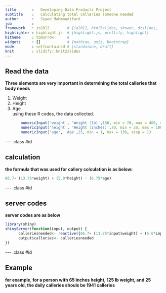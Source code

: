 ```yaml
---
title       :   Developing Data Products Project
subtitle    :   Calculating total calleries someone needed
author      :   Seyed Mahmoudifard
job         : 
framework   : io2012        # {io2012, html5slides, shower, dzslides, ...}
highlighter : highlight.js  # {highlight.js, prettify, highlight}
hitheme     : tomorrow      # 
widgets     : []            # {mathjax, quiz, bootstrap}
mode        : selfcontained # {standalone, draft}
knit        : slidify::knit2slides
---
```


## Read the data
**Three elements are very important in determining the total calleries that body needs**  
1. Weight  
2. Height  
3. Age  
using these R codes, the data collected.

```r
       numericInput('weight', 'Weight (lb)',150, min = 70, max = 400, step = 1),
       numericInput('height', 'Height (inches)',70, min = 30, max = 100, step = 1),
       numericInput('age', 'Age',25, min = 1, max = 130, step = 1)
```

--- .class #id 

## calculation

**the formula that was used for callery colculation is as below:**  

```r
66.7+ (13.75*weight) + (5.0*height) - (6.75*age)
```


--- .class #id  

## server codes  

**server codes are as below**  

```r
library(shiny)
shinyServer(function(input, output) {
      calleriesneeded<- reactive({66.7+ (13.75*input$weight) + (5.0*input$height) - (6.75*input$age)})
      output$calleries<- calleriesneeded
})
```

--- .class #id 

## Example
**for example, for a person with 65 inches height, 125 lb weight, and 25 years old, the daily calleries shouls be 1941 calleries**  

